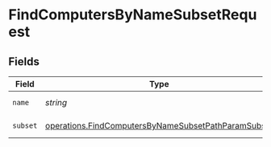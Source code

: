 # FindComputersByNameSubsetRequest


## Fields

| Field                                                                                                                      | Type                                                                                                                       | Required                                                                                                                   | Description                                                                                                                |
| -------------------------------------------------------------------------------------------------------------------------- | -------------------------------------------------------------------------------------------------------------------------- | -------------------------------------------------------------------------------------------------------------------------- | -------------------------------------------------------------------------------------------------------------------------- |
| `name`                                                                                                                     | *string*                                                                                                                   | :heavy_check_mark:                                                                                                         | Name to filter by                                                                                                          |
| `subset`                                                                                                                   | [operations.FindComputersByNameSubsetPathParamSubset](../../models/operations/findcomputersbynamesubsetpathparamsubset.md) | :heavy_check_mark:                                                                                                         | Subset to filter by                                                                                                        |